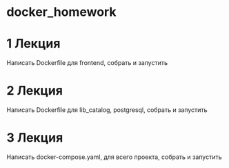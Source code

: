 # docker_homework
# 1 Лекция
Написать Dockerfile для frontend, собрать и запустить
# 2 Лекция
Написать Dockerfile для lib_catalog, postgresql, собрать и запустить
# 3 Лекция
Написать docker-compose.yaml, для всего проекта, собрать и запустить